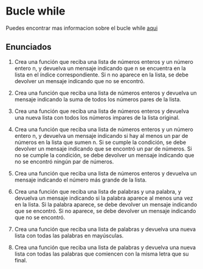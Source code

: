 # Bucle while

Puedes encontrar mas informacion sobre el bucle while [aqui](https://www.develou.com/while-en-kotlin/)

## Enunciados

1. Crea una función que reciba una lista de números enteros y un número entero n, y devuelva un mensaje indicando que n se encuentra en la lista en el índice correspondiente. Si n no aparece en la lista, se debe devolver un mensaje indicando que no se encontró.


1. Crea una función que reciba una lista de números enteros y devuelva un mensaje indicando la suma de todos los números pares de la lista.

1. Crea una función que reciba una lista de números enteros y devuelva una nueva lista con todos los números impares de la lista original.

1. Crea una función que reciba una lista de números enteros y un número entero n, y devuelva un mensaje indicando si hay al menos un par de números en la lista que sumen n. Si se cumple la condición, se debe devolver un mensaje indicando que se encontró un par de números. Si no se cumple la condición, se debe devolver un mensaje indicando que no se encontró ningún par de números.

1. Crea una función que reciba una lista de números enteros y devuelva un mensaje indicando el número más grande de la lista.

1. Crea una función que reciba una lista de palabras y una palabra, y devuelva un mensaje indicando si la palabra aparece al menos una vez en la lista. Si la palabra aparece, se debe devolver un mensaje indicando que se encontró. Si no aparece, se debe devolver un mensaje indicando que no se encontró.

1. Crea una función que reciba una lista de palabras y devuelva una nueva lista con todas las palabras en mayúsculas.

1. Crea una función que reciba una lista de palabras y devuelva una nueva lista con todas las palabras que comiencen con la misma letra que su final.